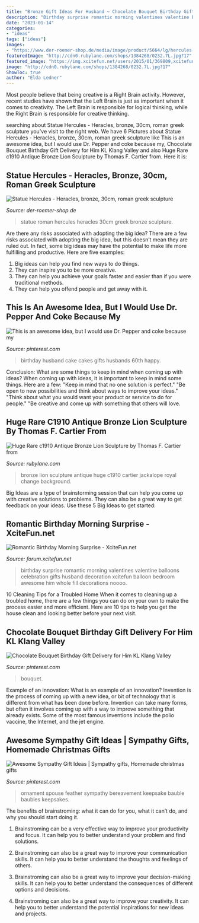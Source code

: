 ```yaml
---
title: "Bronze Gift Ideas For Husband ~ Chocolate Bouquet Birthday Gift Delivery For Him Kl Klang Valley"
description: "Birthday surprise romantic morning valentines valentine balloons celebration gifts husband decoration xcitefun balloon bedroom awesome him whole fill decorations noooo"
date: "2023-01-14"
categories:
- "ideas"
tags: ["ideas"]
images:
- "https://www.der-roemer-shop.de/media/image/product/5664/lg/hercules-roman-statue-bronzed.jpg"
featuredImage: "http://cdn0.rubylane.com/shops/1384268/0232.7L.jpg?17"
featured_image: "https://img.xcitefun.net/users/2015/01/369809,xcitefun-birthday-morning-7.jpg"
image: "http://cdn0.rubylane.com/shops/1384268/0232.7L.jpg?17"
ShowToc: true
author: "Elda Ledner"
---
```



Most people believe that being creative is a Right Brain activity. However, recent studies have shown that the Left Brain is just as important when it comes to creativity. The Left Brain is responsible for logical thinking, while the Right Brain is responsible for creative thinking.

	

		
searching about Statue Hercules - Heracles, bronze, 30cm, roman greek sculpture you've visit to the right web. We have 6 Pictures about Statue Hercules - Heracles, bronze, 30cm, roman greek sculpture like This is an awesome idea, but I would use Dr. Pepper and coke because my, Chocolate Bouquet Birthday Gift Delivery for Him KL Klang Valley and also Huge Rare c1910 Antique Bronze Lion Sculpture by Thomas F. Cartier from. Here it is:
		
    
## Statue Hercules - Heracles, Bronze, 30cm, Roman Greek Sculpture

<img loading=lazy src="https://www.der-roemer-shop.de/media/image/product/5664/lg/hercules-roman-statue-bronzed.jpg" onerror="this.onerror=null;this.src='https://tse2.mm.bing.net/th?id=OIP.9gXR-0s1-Lg3WCo6g0OgYgHaJ4&amp;pid=15.1';" alt="Statue Hercules - Heracles, bronze, 30cm, roman greek sculpture">

_Source: der-roemer-shop.de_

>statue roman hercules heracles 30cm greek bronze sculpture. 

	

Are there any risks associated with adopting the big idea?
There are a few risks associated with adopting the big idea, but this doesn’t mean they are ruled out. In fact, some big ideas may have the potential to make life more fulfilling and productive. Here are five examples: 
1. Big ideas can help you find new ways to do things.
2. They can inspire you to be more creative.
3. They can help you achieve your goals faster and easier than if you were traditional methods.
4. They can help you offend people and get away with it.

    
## This Is An Awesome Idea, But I Would Use Dr. Pepper And Coke Because My

<img loading=lazy src="https://i.pinimg.com/736x/c5/de/b9/c5deb900a30806516596fb16ebc8d207--husband-birthday-cakes-birthday-ideas.jpg" onerror="this.onerror=null;this.src='https://tse3.mm.bing.net/th?id=OIP.XVbCt4m-s2pNzAxSftLzWwHaJ3&amp;pid=15.1';" alt="This is an awesome idea, but I would use Dr. Pepper and coke because my">

_Source: pinterest.com_

>birthday husband cake cakes gifts husbands 60th happy. 

	

Conclusion: What are some things to keep in mind when coming up with ideas?
When coming up with ideas, it is important to keep in mind some things. Here are a few:
"Keep in mind that no one solution is perfect."
"Be open to new possibilities and think about ways to improve your ideas."
"Think about what you would want your product or service to do for people."
"Be creative and come up with something that others will love.

    
## Huge Rare C1910 Antique Bronze Lion Sculpture By Thomas F. Cartier From

<img loading=lazy src="http://cdn0.rubylane.com/shops/1384268/0232.7L.jpg?17" onerror="this.onerror=null;this.src='https://tse4.mm.bing.net/th?id=OIP.nodmVyTDc7lN6SuXEHmXBQHaJ4&amp;pid=15.1';" alt="Huge Rare c1910 Antique Bronze Lion Sculpture by Thomas F. Cartier from">

_Source: rubylane.com_

>bronze lion sculpture antique huge c1910 cartier jackalope royal change background. 

	

Big Ideas are a type of brainstorming session that can help you come up with creative solutions to problems. They can also be a great way to get feedback on your ideas. Use these 5 Big Ideas to get started: 

    
## Romantic Birthday Morning Surprise - XciteFun.net

<img loading=lazy src="https://img.xcitefun.net/users/2015/01/369809,xcitefun-birthday-morning-7.jpg" onerror="this.onerror=null;this.src='https://tse2.mm.bing.net/th?id=OIP.nNydg9K9J1j2Zm_yI7W3fgHaPj&amp;pid=15.1';" alt="Romantic Birthday Morning Surprise - XciteFun.net">

_Source: forum.xcitefun.net_

>birthday surprise romantic morning valentines valentine balloons celebration gifts husband decoration xcitefun balloon bedroom awesome him whole fill decorations noooo. 

	

10 Cleaning Tips for a Troubled Home
When it comes to cleaning up a troubled home, there are a few things you can do on your own to make the process easier and more efficient. Here are 10 tips to help you get the house clean and looking better before your next visit.

    
## Chocolate Bouquet Birthday Gift Delivery For Him KL Klang Valley

<img loading=lazy src="https://i.pinimg.com/736x/16/23/a5/1623a53a1aca3c612defea025bbeea02.jpg" onerror="this.onerror=null;this.src='https://tse1.mm.bing.net/th?id=OIP.UOZxsDALlX2owy6Osof-cgHaHa&amp;pid=15.1';" alt="Chocolate Bouquet Birthday Gift Delivery for Him KL Klang Valley">

_Source: pinterest.com_

>bouquet. 

	

Example of an innovation: What is an example of an innovation?
Invention is the process of coming up with a new idea, or bit of technology that is different from what has been done before. Invention can take many forms, but often it involves coming up with a way to improve something that already exists. Some of the most famous inventions include the polio vaccine, the Internet, and the jet engine.

    
## Awesome Sympathy Gift Ideas | Sympathy Gifts, Homemade Christmas Gifts

<img loading=lazy src="https://i.pinimg.com/736x/76/2c/77/762c770a2e6c4f10acc9384a9a402f71.jpg" onerror="this.onerror=null;this.src='https://tse2.mm.bing.net/th?id=OIP.SJ1dSRqwuCeMuzlp9xYHIgHaNL&amp;pid=15.1';" alt="Awesome Sympathy Gift Ideas | Sympathy gifts, Homemade christmas gifts">

_Source: pinterest.com_

>ornament spouse feather sympathy bereavement keepsake bauble baubles keepsakes. 

	

The benefits of brainstroming: what it can do for you, what it can’t do, and why you should start doing it.
1. Brainstroming can be a very effective way to improve your productivity and focus. It can help you to better understand your problem and find solutions.
2. Brainstroming can also be a great way to improve your communication skills. It can help you to better understand the thoughts and feelings of others.

3. Brainstroming can also be a great way to improve your decision-making skills. It can help you to better understand the consequences of different options and decisions.

4. Brainstroming can also be a great way to improve your creativity. It can help you to better understand the potential inspirations for new ideas and projects.

